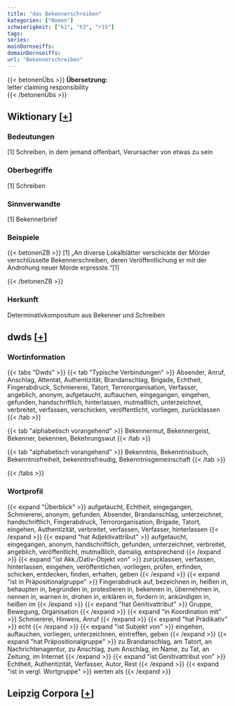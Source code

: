 ```yaml
---
title: "das Bekennerschreiben"
kategorien: ["Nomen"]
schwierigkeit: ["k1", "h3", "r15"]
tags:
series:
mainDornseiffs:
domainDornseiffs:
url: "Bekennerschreiben"
---
```


{{< betonenÜbs >}}
**Übersetzung:**  
letter claiming responsibility  
{{< /betonenÜbs >}}

## Wiktionary [[+](https://de.wiktionary.org/wiki/Bekennerschreiben)]

### Bedeutungen
[1] Schreiben, in dem jemand offenbart, Verursacher von etwas zu sein  

### Oberbegriffe
[1] Schreiben  

### Sinnverwandte
[1] Bekennerbrief  

### Beispiele
{{< betonenZB >}}
[1] „An diverse Lokalblätter verschickte der Mörder verschlüsselte Bekennerschreiben, deren Veröffentlichung er mit der Androhung neuer Morde erpresste.“[1]  

{{< /betonenZB >}}
### Herkunft
Determinativkompositum aus Bekenner und Schreiben  



## dwds [[+](https://www.dwds.de/wb/Bekennerschreiben)]

### Wortinformation
{{< tabs "Dwds" >}}
{{< tab "Typische Verbindungen" >}}
Absender, Anruf, Anschlag, Attentat, Authentizität, Brandanschlag, Brigade, Echtheit, Fingerabdruck, Schmiererei, Tatort, Terrororganisation, Verfasser, angeblich, anonym, aufgetaucht, auftauchen, eingegangen, eingehen, gefunden, handschriftlich, hinterlassen, mutmaßlich, unterzeichnet, verbreitet, verfassen, verschicken, veröffentlicht, vorliegen, zurücklassen
{{< /tab >}}

{{< tab "alphabetisch vorangehend" >}}
Bekennermut, Bekennergeist, Bekenner, bekennen, Bekehrungswut
{{< /tab >}}

{{< tab "alphabetisch vorangehend" >}}
Bekenntnis, Bekenntnisbuch, Bekenntnisfreiheit, bekenntnisfreudig, Bekenntnisgemeinschaft
{{< /tab >}}

{{< /tabs >}}

### Wortprofil
{{< expand "Überblick" >}} aufgetaucht, Echtheit, eingegangen, Schmiererei, anonym, gefunden, Absender, Brandanschlag, unterzeichnet, handschriftlich, Fingerabdruck, Terrororganisation, Brigade, Tatort, eingehen, Authentizität, verbreitet, verfassen, Verfasser, hinterlassen {{< /expand >}}
{{< expand "hat Adjektivattribut" >}} aufgetaucht, eingegangen, anonym, handschriftlich, gefunden, unterzeichnet, verbreitet, angeblich, veröffentlicht, mutmaßlich, damalig, entsprechend {{< /expand >}}
{{< expand "ist Akk./Dativ-Objekt von" >}} zurücklassen, verfassen, hinterlassen, eingehen, veröffentlichen, vorliegen, prüfen, erfinden, schicken, entdecken, finden, erhalten, geben {{< /expand >}}
{{< expand "ist in Präpositionalgruppe" >}} Fingerabdruck auf, bezeichnen in, heißen in, behaupten in, begründen in, protestieren in, bekennen in, übernehmen in, nennen in, warnen in, drohen in, erklären in, fordern in, ankündigen in, heißen im {{< /expand >}}
{{< expand "hat Genitivattribut" >}} Gruppe, Bewegung, Organisation {{< /expand >}}
{{< expand "in Koordination mit" >}} Schmiererei, Hinweis, Anruf {{< /expand >}}
{{< expand "hat Prädikativ" >}} echt {{< /expand >}}
{{< expand "ist Subjekt von" >}} eingehen, auftauchen, vorliegen, unterzeichnen, eintreffen, geben {{< /expand >}}
{{< expand "hat Präpositionalgruppe" >}} zu Brandanschlag, am Tatort, an Nachrichtenagentur, zu Anschlag, zum Anschlag, im Name, zu Tat, an Zeitung, im Internet {{< /expand >}}
{{< expand "ist Genitivattribut von" >}} Echtheit, Authentizität, Verfasser, Autor, Rest {{< /expand >}}
{{< expand "ist in vergl. Wortgruppe" >}} werten als {{< /expand >}}

## Leipzig Corpora [[+](https://corpora.uni-leipzig.de/en/res?word=Bekennerschreiben&corpusId=deu_newscrawl-public_2018)]


